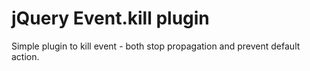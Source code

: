 jQuery Event.kill plugin
=================

Simple plugin to kill event - both stop propagation and prevent default action.
